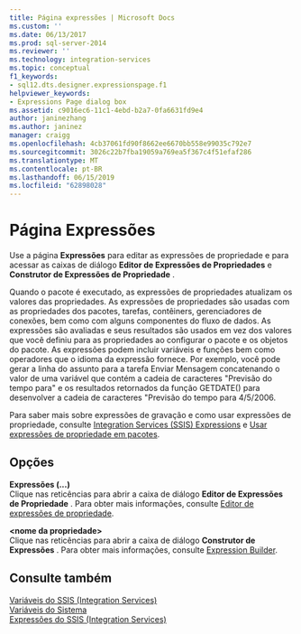 ```yaml
---
title: Página expressões | Microsoft Docs
ms.custom: ''
ms.date: 06/13/2017
ms.prod: sql-server-2014
ms.reviewer: ''
ms.technology: integration-services
ms.topic: conceptual
f1_keywords:
- sql12.dts.designer.expressionspage.f1
helpviewer_keywords:
- Expressions Page dialog box
ms.assetid: c9016ec6-11c1-4ebd-b2a7-0fa6631fd9e4
author: janinezhang
ms.author: janinez
manager: craigg
ms.openlocfilehash: 4cb37061fd90f8662ee6670bb558e99035c792e7
ms.sourcegitcommit: 3026c22b7fba19059a769ea5f367c4f51efaf286
ms.translationtype: MT
ms.contentlocale: pt-BR
ms.lasthandoff: 06/15/2019
ms.locfileid: "62898028"
---
```

# <a name="expressions-page"></a>Página Expressões
  Use a página **Expressões** para editar as expressões de propriedade e para acessar as caixas de diálogo **Editor de Expressões de Propriedades** e **Construtor de Expressões de Propriedade** .  
  
 Quando o pacote é executado, as expressões de propriedades atualizam os valores das propriedades. As expressões de propriedades são usadas com as propriedades dos pacotes, tarefas, contêiners, gerenciadores de conexões, bem como com alguns componentes do fluxo de dados. As expressões são avaliadas e seus resultados são usados em vez dos valores que você definiu para as propriedades ao configurar o pacote e os objetos do pacote. As expressões podem incluir variáveis e funções bem como operadores que o idioma da expressão fornece. Por exemplo, você pode gerar a linha do assunto para a tarefa Enviar Mensagem concatenando o valor de uma variável que contém a cadeia de caracteres "Previsão do tempo para" e os resultados retornados da função GETDATE() para desenvolver a cadeia de caracteres "Previsão do tempo para 4/5/2006.  
  
 Para saber mais sobre expressões de gravação e como usar expressões de propriedade, consulte [Integration Services &#40;SSIS&#41; Expressions](integration-services-ssis-expressions.md) e [Usar expressões de propriedade em pacotes](use-property-expressions-in-packages.md).  
  
## <a name="options"></a>Opções  
 **Expressões (...)**  
 Clique nas reticências para abrir a caixa de diálogo **Editor de Expressões de Propriedade** . Para obter mais informações, consulte [Editor de expressões de propriedade](property-expressions-editor.md).  
  
 **\<nome da propriedade>**  
 Clique nas reticências para abrir a caixa de diálogo **Construtor de Expressões** . Para obter mais informações, consulte [Expression Builder](expression-builder.md).  
  
## <a name="see-also"></a>Consulte também  
 [Variáveis do SSIS &#40;Integration Services&#41;](../integration-services-ssis-variables.md)   
 [Variáveis do Sistema](../system-variables.md)   
 [Expressões do SSIS &#40;Integration Services&#41;](integration-services-ssis-expressions.md)  
  
  

